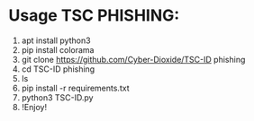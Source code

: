 # Usage TSC PHISHING:
1. apt install python3
2. pip install colorama
3. git clone https://github.com/Cyber-Dioxide/TSC-ID phishing
4. cd TSC-ID phishing
5. ls
6. pip install -r requirements.txt
7. python3 TSC-ID.py
8. !Enjoy!

